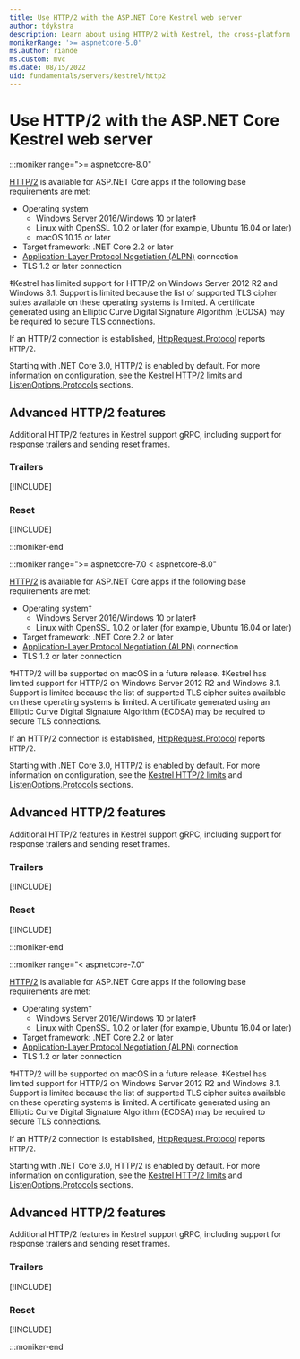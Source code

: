 ```yaml
---
title: Use HTTP/2 with the ASP.NET Core Kestrel web server
author: tdykstra
description: Learn about using HTTP/2 with Kestrel, the cross-platform web server for ASP.NET Core.
monikerRange: '>= aspnetcore-5.0'
ms.author: riande
ms.custom: mvc
ms.date: 08/15/2022
uid: fundamentals/servers/kestrel/http2
---
```


# Use HTTP/2 with the ASP.NET Core Kestrel web server

:::moniker range=">= aspnetcore-8.0"

[HTTP/2](https://httpwg.org/specs/rfc7540.html) is available for ASP.NET Core apps if the following base requirements are met:

* Operating system
  * Windows Server 2016/Windows 10 or later&Dagger;
  * Linux with OpenSSL 1.0.2 or later (for example, Ubuntu 16.04 or later)
  * macOS 10.15 or later
* Target framework: .NET Core 2.2 or later
* [Application-Layer Protocol Negotiation (ALPN)](https://tools.ietf.org/html/rfc7301#section-3) connection
* TLS 1.2 or later connection

&Dagger;Kestrel has limited support for HTTP/2 on Windows Server 2012 R2 and Windows 8.1. Support is limited because the list of supported TLS cipher suites available on these operating systems is limited. A certificate generated using an Elliptic Curve Digital Signature Algorithm (ECDSA) may be required to secure TLS connections.

If an HTTP/2 connection is established, [HttpRequest.Protocol](xref:Microsoft.AspNetCore.Http.HttpRequest.Protocol%2A) reports `HTTP/2`.

Starting with .NET Core 3.0, HTTP/2 is enabled by default. For more information on configuration, see the [Kestrel HTTP/2 limits](xref:fundamentals/servers/kestrel/options#http2-limits) and [ListenOptions.Protocols](xref:fundamentals/servers/kestrel/endpoints#listenoptionsprotocols) sections.

## Advanced HTTP/2 features

Additional HTTP/2 features in Kestrel support gRPC, including support for response trailers and sending reset frames.

### Trailers

[!INCLUDE[](~/includes/trailers.md)]

### Reset

[!INCLUDE[](~/includes/reset.md)]

:::moniker-end

:::moniker range=">= aspnetcore-7.0 < aspnetcore-8.0"

[HTTP/2](https://httpwg.org/specs/rfc7540.html) is available for ASP.NET Core apps if the following base requirements are met:

* Operating system&dagger;
  * Windows Server 2016/Windows 10 or later&Dagger;
  * Linux with OpenSSL 1.0.2 or later (for example, Ubuntu 16.04 or later)
* Target framework: .NET Core 2.2 or later
* [Application-Layer Protocol Negotiation (ALPN)](https://tools.ietf.org/html/rfc7301#section-3) connection
* TLS 1.2 or later connection

&dagger;HTTP/2 will be supported on macOS in a future release.
&Dagger;Kestrel has limited support for HTTP/2 on Windows Server 2012 R2 and Windows 8.1. Support is limited because the list of supported TLS cipher suites available on these operating systems is limited. A certificate generated using an Elliptic Curve Digital Signature Algorithm (ECDSA) may be required to secure TLS connections.

If an HTTP/2 connection is established, [HttpRequest.Protocol](xref:Microsoft.AspNetCore.Http.HttpRequest.Protocol%2A) reports `HTTP/2`.

Starting with .NET Core 3.0, HTTP/2 is enabled by default. For more information on configuration, see the [Kestrel HTTP/2 limits](xref:fundamentals/servers/kestrel/options#http2-limits) and [ListenOptions.Protocols](xref:fundamentals/servers/kestrel/endpoints#listenoptionsprotocols) sections.

## Advanced HTTP/2 features

Additional HTTP/2 features in Kestrel support gRPC, including support for response trailers and sending reset frames.

### Trailers

[!INCLUDE[](~/includes/trailers.md)]

### Reset

[!INCLUDE[](~/includes/reset.md)]

:::moniker-end

:::moniker range="< aspnetcore-7.0"

[HTTP/2](https://httpwg.org/specs/rfc7540.html) is available for ASP.NET Core apps if the following base requirements are met:

* Operating system&dagger;
  * Windows Server 2016/Windows 10 or later&Dagger;
  * Linux with OpenSSL 1.0.2 or later (for example, Ubuntu 16.04 or later)
* Target framework: .NET Core 2.2 or later
* [Application-Layer Protocol Negotiation (ALPN)](https://tools.ietf.org/html/rfc7301#section-3) connection
* TLS 1.2 or later connection

&dagger;HTTP/2 will be supported on macOS in a future release.
&Dagger;Kestrel has limited support for HTTP/2 on Windows Server 2012 R2 and Windows 8.1. Support is limited because the list of supported TLS cipher suites available on these operating systems is limited. A certificate generated using an Elliptic Curve Digital Signature Algorithm (ECDSA) may be required to secure TLS connections.

If an HTTP/2 connection is established, [HttpRequest.Protocol](xref:Microsoft.AspNetCore.Http.HttpRequest.Protocol%2A) reports `HTTP/2`.

Starting with .NET Core 3.0, HTTP/2 is enabled by default. For more information on configuration, see the [Kestrel HTTP/2 limits](xref:fundamentals/servers/kestrel/options#http2-limits) and [ListenOptions.Protocols](xref:fundamentals/servers/kestrel/endpoints#listenoptionsprotocols) sections.

## Advanced HTTP/2 features

Additional HTTP/2 features in Kestrel support gRPC, including support for response trailers and sending reset frames.

### Trailers

[!INCLUDE[](~/includes/trailers.md)]

### Reset

[!INCLUDE[](~/includes/reset.md)]

:::moniker-end
